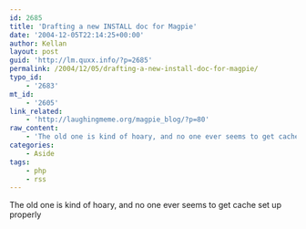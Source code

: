 ```yaml
---
id: 2685
title: 'Drafting a new INSTALL doc for Magpie'
date: '2004-12-05T22:14:25+00:00'
author: Kellan
layout: post
guid: 'http://lm.quxx.info/?p=2685'
permalink: /2004/12/05/drafting-a-new-install-doc-for-magpie/
typo_id:
    - '2683'
mt_id:
    - '2605'
link_related:
    - 'http://laughingmeme.org/magpie_blog/?p=80'
raw_content:
    - 'The old one is kind of hoary, and no one ever seems to get cache set up properly'
categories:
    - Aside
tags:
    - php
    - rss
---
```


The old one is kind of hoary, and no one ever seems to get cache set up properly